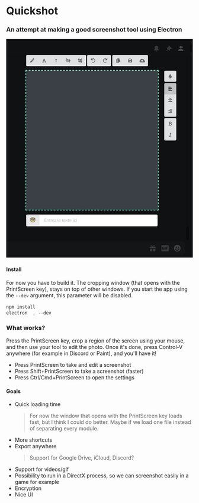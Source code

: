 # Quickshot

### An attempt at making a good screenshot tool using Electron

![Screenshot #1](./screenshots/1.png)

#### Install
For now you have to build it. The cropping window (that opens with the PrintScreen key),
stays on top of other windows. If you start the app using the `--dev` argument, this parameter will be disabled.

```
npm install
electron  . --dev
```

### What works?
Press the PrintScreen key, crop a region of the screen using your mouse, and then use your tool to edit the photo. Once it's done, press Control-V anywhere (for example in Discord or Paint), and you'll have it!

- Press PrintScreen to take and edit a screenshot
- Press Shift+PrintScreen to take a screenshot (faster)
- Press Ctrl/Cmd+PrintScreen to open the settings

#### Goals
- Quick loading time
  > For now the window that opens with the PrintScreen key loads fast, but I think I could do better. Maybe if we load one file instead of separating every module.
- More shortcuts
- Export anywhere
  > Support for Google Drive, iCloud, Discord?
- Support for videos/gif
- Possibility to run in a DirectX process, so we can screenshot easily in a game for example
- Encryption
- Nice UI
